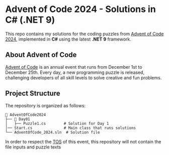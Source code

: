 
# Advent of Code 2024 - Solutions in C# (.NET 9)

This repo contains my solutions for the coding puzzles from [Advent of Code 2024](https://adventofcode.com/2024), implemented in **C#** using the latest **.NET 9** framework.

## About Advent of Code

[Advent of Code](https://adventofcode.com) is an annual event that runs from December 1st to December 25th. Every day, a new programming puzzle is released, challenging developers of all skill levels to solve creative and fun problems.

## Project Structure
The repository is organized as follows:

```
📂 AdventOfCode2024
├── 📂 Day01
│   ├── Puzzle1.cs        # Solution for Day 1
│── Start.cs              # Main class that runs solutions
└── AdventOfCode_2024.sln  # Solution file
```

In order to respect the [TOS](https://adventofcode.com/2024/about) of this event, this repository will not contain the file inputs and puzzle texts
